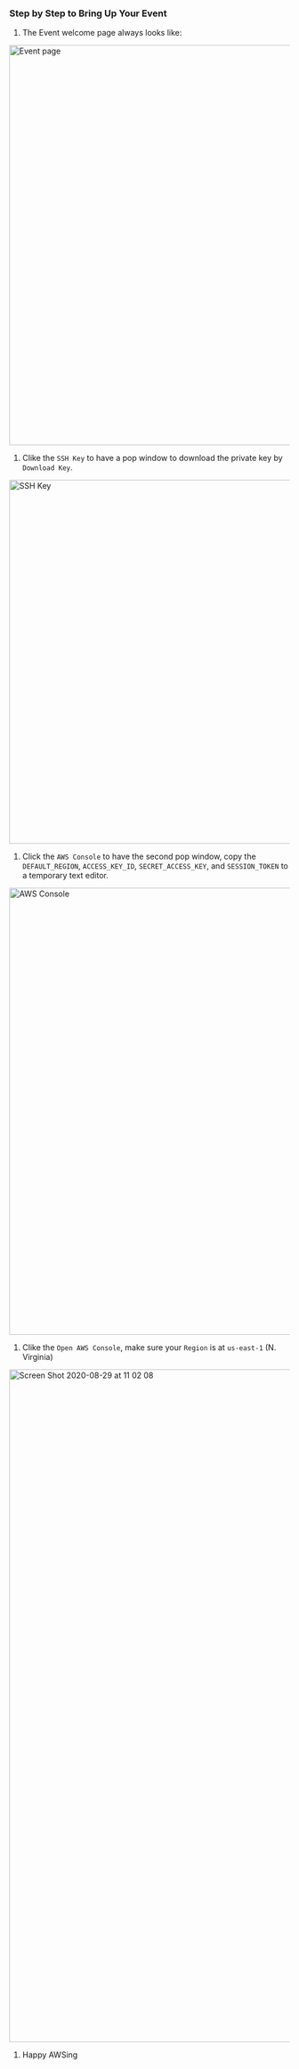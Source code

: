 ### Step by Step to Bring Up Your Event
1. The Event welcome page always looks like:
<img width="718" alt="Event page" src="https://user-images.githubusercontent.com/13880010/91626799-caa75280-e9e4-11ea-9de4-b482f42df3f6.png">

1. Clike the `SSH Key` to have a pop window to download the private key by `Download Key`.
<img width="653" alt="SSH Key" src="https://user-images.githubusercontent.com/13880010/91626949-07277e00-e9e6-11ea-9a44-19c9cc926bb4.png">

1. Click the `AWS Console` to have the second pop window, copy the `DEFAULT_REGION`, `ACCESS_KEY_ID`, `SECRET_ACCESS_KEY`, and `SESSION_TOKEN` to a temporary text editor.
<img width="802" alt="AWS Console" src="https://user-images.githubusercontent.com/13880010/91627016-a2205800-e9e6-11ea-8bb5-94f85cb75793.png">

1. Clike the `Open AWS Console`, make sure your `Region` is at `us-east-1` (N. Virginia)
<img width="1207" alt="Screen Shot 2020-08-29 at 11 02 08" src="https://user-images.githubusercontent.com/13880010/91627090-633ed200-e9e7-11ea-9894-666e7fce6388.png">

1. Happy AWSing
